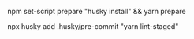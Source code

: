 npm set-script prepare "husky install" && yarn prepare

npx husky add .husky/pre-commit "yarn lint-staged"